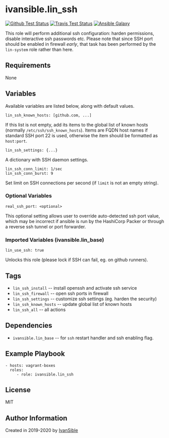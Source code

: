 # ivansible.lin_ssh

[![Github Test Status](https://github.com/ivansible/lin-ssh/workflows/Molecule%20test/badge.svg?branch=master)](https://github.com/ivansible/lin-ssh/actions)
[![Travis Test Status](https://travis-ci.org/ivansible/lin-ssh.svg?branch=master)](https://travis-ci.org/ivansible/lin-ssh)
[![Ansible Galaxy](https://img.shields.io/badge/galaxy-ivansible.lin__ssh-68a.svg?style=flat)](https://galaxy.ansible.com/ivansible/lin_ssh/)

This role will perform additional ssh configuration: harden permissions,
disable interactive ssh passwords etc.
Please note that since SSH port should be enabled in firewall *early*,
that task has been performed by the `lin-system` role rather than here.


## Requirements

None


## Variables

Available variables are listed below, along with default values.

    lin_ssh_known_hosts: [github.com, ...]

If this list is not empty, add its items to the global list of known hosts
(normally `/etc/ssh/ssh_known_hosts`). Items are FQDN host names if standard SSH
port 22 is used, otherwise the item should be formatted as `host:port`.

    lin_ssh_settings: {...}
A dictionary with SSH daemon settings.

    lin_ssh_conn_limit: 1/sec
    lin_ssh_conn_burst: 9
Set limit on SSH connections per second (if `limit` is not an empty string).


### Optional Variables

    real_ssh_port: <optional>

This optional setting allows user to override auto-detected ssh port value,
which may be incorrect if ansible is run by the HashiCorp Packer or through
a reverse ssh tunnel or port forwarder.


### Imported Variables (ivansible.lin_base)

    lin_use_ssh: true
Unlocks this role (please lock if SSH can fail, eg. on github runners).


## Tags

- `lin_ssh_install` -- install openssh and activate ssh service
- `lin_ssh_firewall` -- open ssh ports in firewall
- `lin_ssh_settings` -- customize ssh settings (eg. harden the security)
- `lin_ssh_known_hosts` -- update global list of known hosts
- `lin_ssh_all` -- all actions


## Dependencies

- `ivansible.lin_base` -- for `ssh` restart handler and ssh enabling flag.


## Example Playbook

    - hosts: vagrant-boxes
      roles:
         - role: ivansible.lin_ssh


## License

MIT


## Author Information

Created in 2019-2020 by [IvanSible](https://github.com/ivansible)
